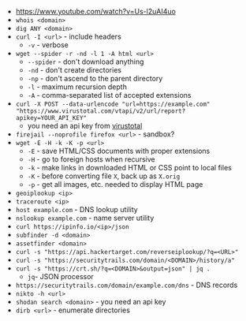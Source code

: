 - https://www.youtube.com/watch?v=Us-l2uAI4uo
- `whois <domain>`
- `dig ANY <domain>`
- `curl -I <url>` - include headers
	-  `-v` - verbose
- `wget --spider -r -nd -l 1 -A html <url>`
	- `--spider` - don't download anything
	- `-nd` - don't create directories
	- `-np` - don't ascend to the parent directory
	- `-l` - maximum recursion depth 
	- `-A` - comma-separated list of accepted extensions
- `curl -X POST --data-urlencode "url=https://example.com" "https://www.virustotal.com/vtapi/v2/url/report?apikey=YOUR_API_KEY"`
	- you need an api key from [virustotal](https://virustotal.com)
- `firejail --noprofile firefox <url>` - sandbox?
- `wget -E -H -k -K -p <url>` 
	- `-E` - save HTML/CSS documents with proper extensions
	- `-H` - go to foreign hosts when recursive
	- `-k` - make links in downloaded HTML or CSS point to local files
	- `-K` - before converting file `X`, back up as `X.orig`
	- `-p` - get all images, etc. needed to display HTML page
 - `geoiplookup <ip>`
 - `traceroute <ip>`
 - `host example.com` - DNS lookup utility
 - `nslookup example.com` - name server utility
 - `curl https://ipinfo.io/<ip>/json`
 - `subfinder -d <domain>`
 - `assetfinder <domain>`
 - `curl -s "https://api.hackertarget.com/reverseiplookup/?q=<URL>"`
 - `curl -s "https://securitytrails.com/domain/<DOMAIN>/history/a"`
 - `curl -s "https://crt.sh/?q=<DOMAIN>&output=json" | jq .`
	 - `jq`- JSON processor
- `https://securitytrails.com/domain/example.com/dns` - DNS records
- `nikto -h <url>`
- `shodan search <domain>` - you need an api key
- `dirb <url>` - enumerate directories